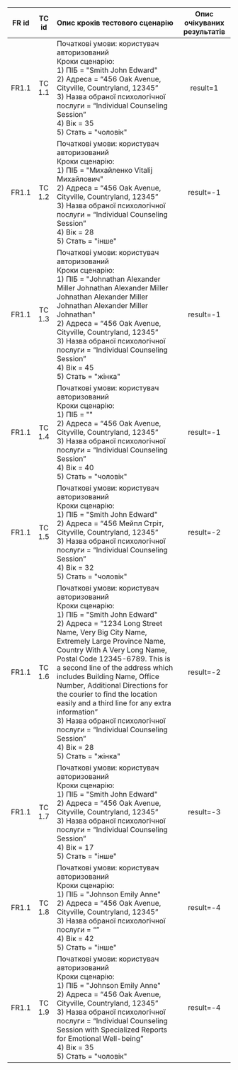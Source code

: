 |FR id|TC id|Опис кроків тестового сценарію|Опис очікуваних результатів|
|:-----:|:-----:|:-----|:-----:|
|FR1.1|TC 1.1|Початкові умови: користувач авторизований<br> Кроки сценарію:<br>1) ПІБ = "Smith John Edward"<br>2) Адреса = “456 Oak Avenue, Cityville, Countryland, 12345”<br>3) Назва обраної психологічної послуги = “Individual Counseling Session”<br>4) Вік = 35<br>5) Стать = "чоловік"|result=1|
|FR1.1|TC 1.2|Початкові умови: користувач авторизований<br> Кроки сценарію:<br>1) ПІБ = "Михайленко Vitalij Михайлович"<br>2) Адреса = “456 Oak Avenue, Cityville, Countryland, 12345”<br>3) Назва обраної психологічної послуги = “Individual Counseling Session”<br>4) Вік = 28<br>5) Стать = "інше"|result=-1|
|FR1.1|TC 1.3|Початкові умови: користувач авторизований<br> Кроки сценарію:<br>1) ПІБ = "Johnathan Alexander Miller Johnathan Alexander Miller Johnathan Alexander Miller Johnathan Alexander Miller Johnathan"<br>2) Адреса = “456 Oak Avenue, Cityville, Countryland, 12345”<br>3) Назва обраної психологічної послуги = “Individual Counseling Session”<br>4) Вік = 45<br>5) Стать = "жінка"|result=-1|
|FR1.1|TC 1.4|Початкові умови: користувач авторизований<br> Кроки сценарію:<br>1) ПІБ = ""<br>2) Адреса = “456 Oak Avenue, Cityville, Countryland, 12345”<br>3) Назва обраної психологічної послуги = “Individual Counseling Session”<br>4) Вік = 40<br>5) Стать = "чоловік"|result=-1|
|FR1.1|TC 1.5|Початкові умови: користувач авторизований<br> Кроки сценарію:<br>1) ПІБ = "Smith John Edward"<br>2) Адреса = “456 Мейпл Стріт, Cityville, Countryland, 12345”<br>3) Назва обраної психологічної послуги = “Individual Counseling Session”<br>4) Вік = 32<br>5) Стать = "чоловік"|result=-2|
|FR1.1|TC 1.6|Початкові умови: користувач авторизований<br> Кроки сценарію:<br>1) ПІБ = "Smith John Edward"<br>2) Адреса = “1234 Long Street Name, Very Big City Name, Extremely Large Province Name, Country With A Very Long Name, Postal Code 12345-6789. This is a second line of the address which includes Building Name, Office Number, Additional Directions for the courier to find the location easily and a third line for any extra information”<br>3) Назва обраної психологічної послуги = “Individual Counseling Session”<br>4) Вік = 28<br>5) Стать = "жінка"|result=-2|
|FR1.1|TC 1.7|Початкові умови: користувач авторизований<br> Кроки сценарію:<br>1) ПІБ = "Smith John Edward"<br>2) Адреса = “456 Oak Avenue, Cityville, Countryland, 12345”<br>3) Назва обраної психологічної послуги = “Individual Counseling Session”<br>4) Вік = 17<br>5) Стать = "інше"|result=-3|
|FR1.1|TC 1.8|Початкові умови: користувач авторизований<br> Кроки сценарію:<br>1) ПІБ = "Johnson Emily Anne"<br> 2) Адреса = “456 Oak Avenue, Cityville, Countryland, 12345”<br> 3) Назва обраної психологічної послуги = “”<br> 4) Вік = 42<br> 5) Стать = "інше"|result=-4|
|FR1.1|TC 1.9|Початкові умови: користувач авторизований<br> Кроки сценарію:<br>1) ПІБ = "Johnson Emily Anne"<br> 2) Адреса = “456 Oak Avenue, Cityville, Countryland, 12345”<br> 3) Назва обраної психологічної послуги = “Individual Counseling Session with Specialized Reports for Emotional Well-being”<br> 4) Вік = 35<br> 5) Стать = "чоловік"|result=-4|
